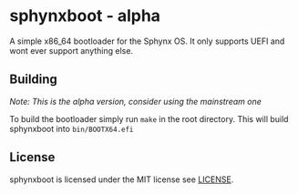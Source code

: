# sphynxboot - alpha

A simple x86_64 bootloader for the Sphynx OS. It only supports UEFI and wont ever support anything else.

## Building

*Note: This is the alpha version, consider using the mainstream one*

To build the bootloader simply run `make` in the root directory. This will build sphynxboot into `bin/BOOTX64.efi`

## License

sphynxboot is licensed under the MIT license see [LICENSE](https://github.com/sphynxos/sphynxboot/tree/main/LICENSE).